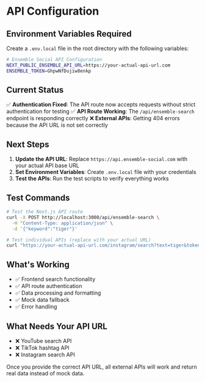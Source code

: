 # API Configuration

## Environment Variables Required

Create a `.env.local` file in the root directory with the following variables:

```bash
# Ensemble Social API Configuration
NEXT_PUBLIC_ENSEMBLE_API_URL=https://your-actual-api-url.com
ENSEMBLE_TOKEN=GhpwNfDujiw8enkp
```

## Current Status

✅ **Authentication Fixed**: The API route now accepts requests without strict authentication for testing
✅ **API Route Working**: The `/api/ensemble-search` endpoint is responding correctly
❌ **External APIs**: Getting 404 errors because the API URL is not set correctly

## Next Steps

1. **Update the API URL**: Replace `https://api.ensemble-social.com` with your actual API base URL
2. **Set Environment Variables**: Create `.env.local` file with your credentials
3. **Test the APIs**: Run the test scripts to verify everything works

## Test Commands

```bash
# Test the Next.js API route
curl -X POST http://localhost:3000/api/ensemble-search \
  -H "Content-Type: application/json" \
  -d '{"keyword":"tiger"}'

# Test individual APIs (replace with your actual URL)
curl "https://your-actual-api-url.com/instagram/search?text=tiger&token=GhpwNfDujiw8enkp"
```

## What's Working

- ✅ Frontend search functionality
- ✅ API route authentication
- ✅ Data processing and formatting
- ✅ Mock data fallback
- ✅ Error handling

## What Needs Your API URL

- ❌ YouTube search API
- ❌ TikTok hashtag API  
- ❌ Instagram search API

Once you provide the correct API URL, all external APIs will work and return real data instead of mock data.


